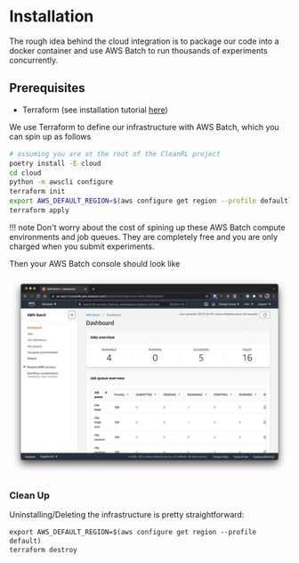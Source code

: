 # Installation

The rough idea behind the cloud integration is to package our code into a docker container and use AWS Batch to
run thousands of experiments concurrently. 

## Prerequisites

* Terraform (see installation tutorial [here](https://learn.hashicorp.com/tutorials/terraform/install-cli))

We use Terraform to define our infrastructure with AWS Batch, which you can spin up as follows

```bash
# assuming you are at the root of the CleanRL project
poetry install -E cloud
cd cloud
python -m awscli configure
terraform init
export AWS_DEFAULT_REGION=$(aws configure get region --profile default)
terraform apply
```

<script id="asciicast-445048" src="https://asciinema.org/a/445048.js" async></script>

!!! note
    Don't worry about the cost of spining up these AWS Batch compute environments and job queues. They are completely free and you are only charged when you submit experiments.


Then your AWS Batch console should look like

![aws_batch1.png](aws_batch1.png)


### Clean Up
Uninstalling/Deleting the infrastructure is pretty straightforward:
```
export AWS_DEFAULT_REGION=$(aws configure get region --profile default)
terraform destroy
```
